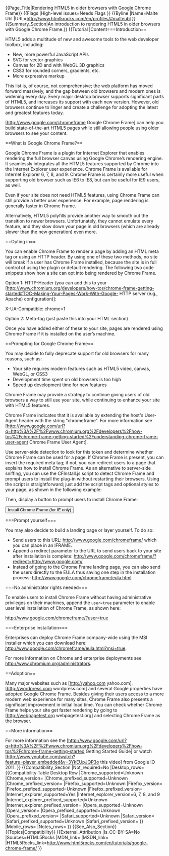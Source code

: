 {{Page_Title|Rendering HTML5 in older browsers with Google Chrome Frame}}
{{Flags
|High-level issues=Needs Flags
}}
{{Byline
|Name=Malte Ubl
|URL=http://www.html5rocks.com/en/profiles/#malteubl
}}
{{Summary_Section|An introduction to rendering HTML5 in older browsers with Google Chrome Frame.}}
{{Tutorial
|Content===Introduction==

HTML5 adds a multitude of new and awesome tools to the web developer toolbox, including:

* New, more powerful JavaScript APIs
* SVG for vector graphics
* Canvas for 2D and with WebGL 3D graphics
* CSS3 for rounded corners, gradients, etc.
* More expressive markup

This list is, of course, not comprehensive; the web platform has moved forward massively, and the gap between old browsers and modern ones is widening every day. Every major desktop browser supports significant parts of HTML5, and increases its support with each new version. However, old browsers continue to linger and create a challenge for adopting the latest and greatest features today.

[http://www.google.com/chromeframe Google Chrome Frame] can help you build state-of-the-art HTML5 pages while still allowing people using older browsers to see your content.

==What is Google Chrome Frame?==

Google Chrome Frame is a plugin for Internet Explorer that enables rendering the full browser canvas using Google Chrome’s rendering engine. It seamlessly integrates all the HTML5 features supported by Chrome into the Internet Explorer user experience. Chrome Frame is available for Internet Explorer 6, 7, 8, and 9. Chrome Frame is certainly more useful when supporting old browser such as IE6 to IE8, but can be useful for IE9 users, as well.

Even if your site does not need HTML5 features, using Chrome Frame can still provide a better user experience. For example, page rendering is generally faster in Chrome Frame.

Alternatively, HTML5 polyfills provide another way to smooth out the transition to newer browsers. Unfortunately, they cannot emulate every feature, and they slow down your page in old browsers (which are already slower than the new generation) even more.

==Opting in==

You can enable Chrome Frame to render a page by adding an HTML meta tag or using an HTTP header. By using one of these two methods, no site will break if a user has Chrome Frame installed, because the site is in full control of using the plugin or default rendering. The following two code snippets show how a site can opt into being rendered by Chrome Frame.

Option 1: HTTP-Header (you can add this to your [http://www.chromium.org/developers/how-tos/chrome-frame-getting-started#TOC-Making-Your-Pages-Work-With-Google- HTTP server (e.g., Apache) configuration)]:

 X-UA-Compatible: chrome=1

Option 2: Meta-tag (just paste this into your HTML <head> section)

 <meta http-equiv="X-UA-Compatible" content="chrome=1">

Once you have added either of these to your site, pages are rendered using Chrome Frame if it is installed on the user’s machine.

==Prompting for Google Chrome Frame==

You may decide to fully deprecate support for old browsers for many reasons, such as:

* Your site requires modern features such as HTML5 video, canvas, WebGL, or CSS3
* Development time spent on old browsers is too high
* Speed up development time for new features

Chrome Frame may provide a strategy to continue giving users of old browsers a way to still use your site, while continuing to enhance your site with HTML5 features.

Chrome Frame indicates that it is available by extending the host's User-Agent header with the string "chromeframe". For more information see [http://www.google.com/url?q=http%3A%2F%2Fwww.chromium.org%2Fdevelopers%2Fhow-tos%2Fchrome-frame-getting-started%2Funderstanding-chrome-frame-user-agent Chrome Frame User Agent].

Use server-side detection to look for this token and determine whether Chrome Frame can be used for a page. If Chrome Frame is present, you can insert the required meta tag; if not, you can redirect users to a page that explains how to install Chrome Frame. As an alternative to server-side sniffing, you can use the CFInstall.js script to detect Chrome Frame and prompt users to install the plug-in without restarting their browsers. Using the script is straightforward; just add the script tags and optional styles to your page, as shown in the following example:

 <html>
 <body>
 <script type="text/javascript"
       src="http://ajax.googleapis.com/ajax/libs/chrome-frame/1/CFInstall.min.js">
 </script>
 
 <style>
    /*
    CSS rules to use for styling the overlay:
       .chromeFrameOverlayContent
       .chromeFrameOverlayContent iframe
       .chromeFrameOverlayCloseBar
       .chromeFrameOverlayUnderlay
    */
 </style>
  
 <script>
    // You may want to place these lines inside an onload handler
    CFInstall.check({
       mode: "overlay",
       destination: "http://www.waikiki.com"
    });
 </script>
 </body>
 </html>

Then, display a button to prompt users to install Chrome Frame:

 <button onclick="GCF_Install()">Install Chrome Frame
 (for IE only)</button>

===Prompt yourself===

You may also decide to build a landing page or layer yourself. To do so:

* Send users to this URL: http://www.google.com/chromeframe/ which you can place in an IFRAME.
* Append a redirect parameter to the URL to send users back to your site after installation is complete: http://www.google.com/chromeframe/?redirect=http://www.google.com/
* Instead of going to the Chrome Frame landing page, you can also send the users directly to the EULA thus saving one step in the installation process: http://www.google.com/chromeframe/eula.html

===No administrator rights needed===

To enable users to install Chrome Frame without having administrative privileges on their machines, append the <code>user=true</code> parameter to enable user level installation of Chrome Frame, as shown here:

 http://www.google.com/chromeframe/?user=true

===Enterprise installation===

Enterprises can deploy Chrome Frame company-wide using the MSI installer which you can download here: http://www.google.com/chromeframe/eula.html?msi=true.

For more information on Chrome and enterprise deployments see http://www.chromium.org/administrators.

==Adoption==

Many major websites such as [http://yahoo.com yahoo.com], [http://wordpress.com wordpress.com] and several Google properties have adopted Google Chrome Frame. Besides giving their users access to a more modern web experience for many sites, Chrome Frame also presents a significant improvement in initial load time. You can check whether Chrome Frame helps your site get faster rendering by going to [http://webpagetest.org webpagetest.org] and selecting Chrome Frame as the browser.

==More information==

For more information see the [http://www.google.com/url?q=http%3A%2F%2Fwww.chromium.org%2Fdevelopers%2Fhow-tos%2Fchrome-frame-getting-started Getting Started Guide] or watch [http://www.youtube.com/watch?feature=player_embedded&v=3YkEUpJQP3o this video] from Google IO 2011.
}}
{{Compatibility_Section
|Not_required=No
|Desktop_rows={{Compatibility Table Desktop Row
|Chrome_supported=Unknown
|Chrome_version=
|Chrome_prefixed_supported=Unknown
|Chrome_prefixed_version=
|Firefox_supported=Unknown
|Firefox_version=
|Firefox_prefixed_supported=Unknown
|Firefox_prefixed_version=
|Internet_explorer_supported=Yes
|Internet_explorer_version=6, 7, 8, and 9
|Internet_explorer_prefixed_supported=Unknown
|Internet_explorer_prefixed_version=
|Opera_supported=Unknown
|Opera_version=
|Opera_prefixed_supported=Unknown
|Opera_prefixed_version=
|Safari_supported=Unknown
|Safari_version=
|Safari_prefixed_supported=Unknown
|Safari_prefixed_version=
}}
|Mobile_rows=
|Notes_rows=
}}
{{See_Also_Section}}
{{Topics|Compatibility}}
{{External_Attribution
|Is_CC-BY-SA=No
|Sources=HTML5Rocks
|MDN_link=
|MSDN_link=
|HTML5Rocks_link=http://www.html5rocks.com/en/tutorials/google-chrome-frame/
}}